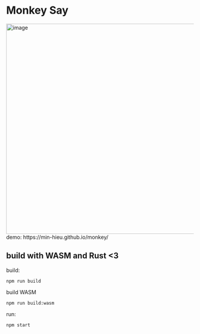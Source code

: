 # Monkey Say

<img width="565" alt="image" src="https://user-images.githubusercontent.com/53557912/209566005-461d5cb7-d1e8-43ea-8e49-13cd73c5c0b0.png">
demo: https://min-hieu.github.io/monkey/ 

## build with WASM and Rust <3

build:
```
npm run build
```

build WASM 
```
npm run build:wasm
```

run: 
```
npm start
```

